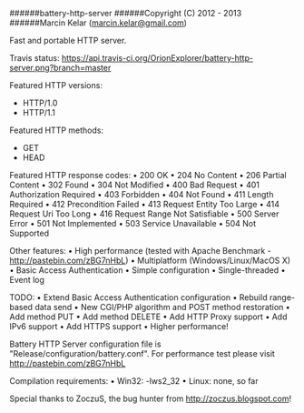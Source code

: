 ######battery-http-server
######Copyright (C) 2012 - 2013
######Marcin Kelar (marcin.kelar@gmail.com)

Fast and portable HTTP server.

Travis status: https://api.travis-ci.org/OrionExplorer/battery-http-server.png?branch=master

Featured HTTP versions:
* HTTP/1.0
* HTTP/1.1

Featured HTTP methods:
* GET
* HEAD

Featured HTTP response codes:
• 200 OK
• 204 No Content
• 206 Partial Content
• 302 Found
• 304 Not Modified
• 400 Bad Request
• 401 Authorization Required
• 403 Forbidden
• 404 Not Found
• 411 Length Required
• 412 Precondition Failed
• 413 Request Entity Too Large
• 414 Request Uri Too Long
• 416 Request Range Not Satisfiable
• 500 Server Error
• 501 Not Implemented
• 503 Service Unavailable
• 504 Not Supported

Other features:
• High performance (tested with Apache Benchmark - http://pastebin.com/zBG7nHbL)
• Multiplatform (Windows/Linux/MacOS X)
• Basic Access Authentication
• Simple configuration
• Single-threaded
• Event log

TODO:
• Extend Basic Access Authentication configuration
• Rebuild range-based data send
• New CGI/PHP algorithm and POST method restoration
• Add method PUT
• Add method DELETE
• Add HTTP Proxy support
• Add IPv6 support
• Add HTTPS support
• Higher performance!



Battery HTTP Server configuration file is  "Release/configuration/battery.conf".
For performance test please visit http://pastebin.com/zBG7nHbL

Compilation requirements:
	• Win32: -lws2_32
	• Linux: none, so far



Special thanks to ZoczuS, the bug hunter from http://zoczus.blogspot.com!
